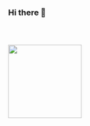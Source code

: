 ### Hi there 👋

#
<br>

<div align="left">
  <a href="https://github.com/d4nkali">
  <img height="150px" src="https://github-readme-stats.vercel.app/api/top-langs/?username=d4nkali&layout=compact&langs_count=100&theme=tokyonight"/>
</div>
<br>

<!--
**d4nkali/d4nkali** is a ✨ _special_ ✨ repository because its `README.md` (this file) appears on your GitHub profile.

Here are some ideas to get you started:

- 🔭 I’m currently working on ...
- 🌱 I’m currently learning ...
- 👯 I’m looking to collaborate on ...
- 🤔 I’m looking for help with ...
- 💬 Ask me about ...
- 📫 How to reach me: ...
- 😄 Pronouns: ...
- ⚡ Fun fact: ...
-->

